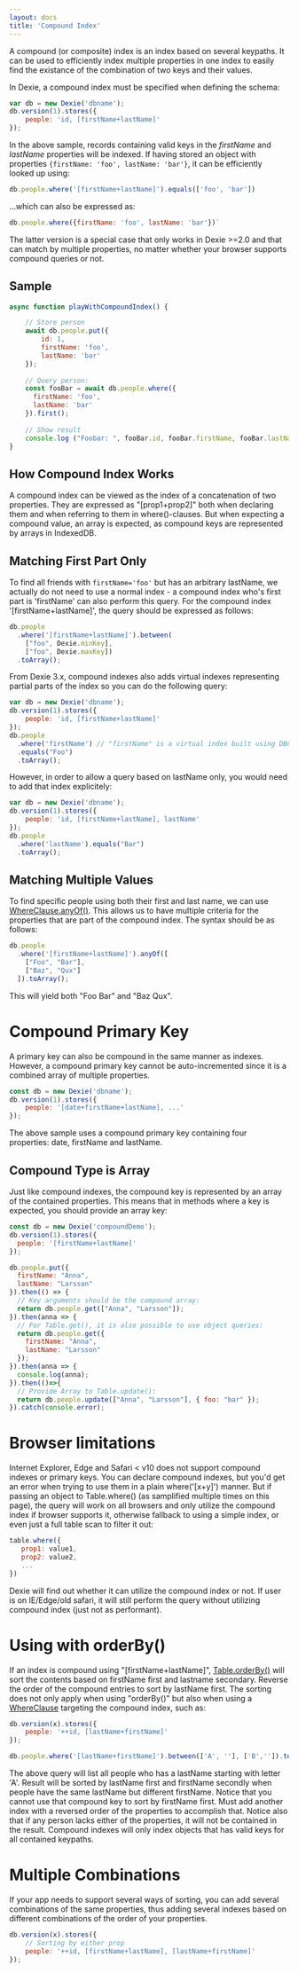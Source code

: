 ```yaml
---
layout: docs
title: 'Compound Index'
---
```


A compound (or composite) index is an index based on several keypaths. It can be used to efficiently index multiple properties in one index to easily find the existance of the combination of two keys and their values.

In Dexie, a compound index must be specified when defining the schema:

```javascript
var db = new Dexie('dbname');
db.version(1).stores({
    people: 'id, [firstName+lastName]'
});
```

In the above sample, records containing valid keys in the *firstName* and *lastName* properties will be indexed. If having stored an object with properties `{firstName: 'foo', lastName: 'bar'}`, it can be efficiently looked up using:

```javascript
db.people.where('[firstName+lastName]').equals(['foo', 'bar'])
```

...which can also be expressed as:

```javascript
db.people.where({firstName: 'foo', lastName: 'bar'})`
```

The latter version is a special case that only works in Dexie >=2.0 and that can match by multiple properties, no matter whether your browser supports compound queries or not.

## Sample

```javascript
async function playWithCompoundIndex() {

    // Store person
    await db.people.put({
        id: 1,
        firstName: 'foo',
        lastName: 'bar'
    });
    
    // Query person:
    const fooBar = await db.people.where({
      firstName: 'foo',
      lastName: 'bar'
    }).first();
    
    // Show result
    console.log ("Foobar: ", fooBar.id, fooBar.firstName, fooBar.lastName);
}

```

## How Compound Index Works
A compound index can be viewed as the index of a concatenation of two properties. They are expressed as "[prop1+prop2]" both when declaring them and when referring to them in where()-clauses. But when expecting a compound value, an array is expected, as compound keys are represented by arrays in IndexedDB. 

## Matching First Part Only
To find all friends with `firstName='foo'` but has an arbitrary lastName, we actually do not need to use a normal index - a compound index who's first part is 'firstName' can also perform this query. For the compound index '[firstName+lastName]', the query should be expressed as follows:

```javascript
db.people
  .where('[firstName+lastName]').between(
    ["foo", Dexie.minKey],
    ["foo", Dexie.maxKey])
  .toArray();
```
From Dexie 3.x, compound indexes also adds virtual indexes representing partial parts of the index so you can do the following query:

```js
var db = new Dexie('dbname');
db.version(1).stores({
    people: 'id, [firstName+lastName]'
});
db.people
  .where('firstName') // "firstName" is a virtual index built using DBCore middleware.
  .equals("Foo")
  .toArray();
```

However, in order to allow a query based on lastName only, you would need to add that index explicitely:
```js
var db = new Dexie('dbname');
db.version(1).stores({
    people: 'id, [firstName+lastName], lastName'
});
db.people
  .where('lastName').equals("Bar")
  .toArray();
```

## Matching Multiple Values

To find specific people using both their first and last name, we can use [WhereClause.anyOf()](/docs/WhereClause/WhereClause.anyOf()). This allows us to have multiple criteria for the properties that are part of the compound index. The syntax should be as follows:

```javascript
db.people
  .where('[firstName+lastName]').anyOf([
    ["Foo", "Bar"],
    ["Baz", "Qux"]
  ]).toArray();
```

This will yield both "Foo Bar" and "Baz Qux".

# Compound Primary Key

A primary key can also be compound in the same manner as indexes. However, a compound primary key cannot be auto-incremented since it is a combined array of multiple properties.

```javascript
const db = new Dexie('dbname');
db.version(1).stores({
    people: '[date+firstName+lastName], ...'
});
```

The above sample uses a compound primary key containing four properties: date, firstName and lastName.

## Compound Type is Array
Just like compound indexes, the compound key is represented by an array of the contained properties. This means that in methods where a key is expected, you should provide an array key:

```js
const db = new Dexie('compoundDemo');
db.version(1).stores({
  people: '[firstName+lastName]'
});

db.people.put({
  firstName: "Anna",
  lastName: "Larsson"
}).then(() => {
  // Key arguments should be the compound array:
  return db.people.get(["Anna", "Larsson"]);
}).then(anna => {
  // For Table.get(), it is also possible to use object queries:
  return db.people.get({
    firstName: "Anna",
    lastName: "Larsson"
  });
}).then(anna => {
  console.log(anna);
}).then(()=>{
  // Provide Array to Table.update():
  return db.people.update(["Anna", "Larsson"], { foo: "bar" });
}).catch(console.error);

```

# Browser limitations

Internet Explorer, Edge and Safari < v10 does not support compound indexes or primary keys. You can declare compound indexes, but you'd get an error when trying to use them in a plain where('[x+y]') manner. But if passing an object to Table.where() (as samplified multiple times on this page), the query will work on all browsers and only utilize the compound index if browser supports it, otherwise fallback to using a simple index, or even just a full table scan to filter it out:

```javascript
table.where({
   prop1: value1,
   prop2: value2,
   ...
})
```
Dexie will find out whether it can utilize the compound index or not. If user is on IE/Edge/old safari, it will still perform the query without utilizing compound index (just not as performant).

# Using with orderBy()

If an index is compound using "[firstName+lastName]", [Table.orderBy()](/docs/Table/Table.orderBy()) will sort the contents based on firstName first and lastname secondary. Reverse the order of the compound entries to sort by lastName first. The sorting does not only apply when using "orderBy()" but also when using a [WhereClause](/docs/WhereClause/WhereClause) targeting the compound index, such as:


```javascript
db.version(x).stores({
    people: '++id, [lastName+firstName]'
});

db.people.where('[lastName+firstName]').between(['A', ''], ['B','']).toArray();
```

The above query will list all people who has a lastName starting with letter 'A'. Result will be sorted by lastName first and firstName secondly when people have the same lastName but different firstName. Notice that you cannot use that compound key to sort by firstName first. Must add another index with a reversed order of the properties to accomplish that. Notice also that if any person lacks either of the properties, it will not be contained in the result. Compound indexes will only index objects that has valid keys for all contained keypaths.

# Multiple Combinations 

If your app needs to support several ways of sorting, you can add several combinations of the same properties, thus adding several indexes based on different combinations of the order of your properties.

```javascript
db.version(x).stores({
    // Sorting by either prop
    people: '++id, [firstName+lastName], [lastName+firstName]'
});
```
